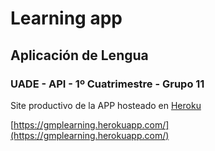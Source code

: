 # Learning app 

## Aplicación de Lengua

### UADE - API - 1º Cuatrimestre - Grupo 11
Site productivo de la APP hosteado en [Heroku](https://www.heroku.com)

[https://gmplearning.herokuapp.com/](https://gmplearning.herokuapp.com/)
